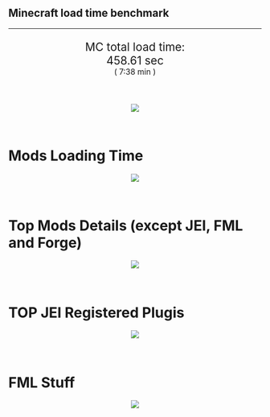 ## Minecraft load time benchmark


---

<p align="center" style="font-size:160%;">
MC total load time:<br>
458.61 sec
<br>
<sup><sub>(
7:38 min
)</sub></sup>
</p>

<br>


<p align="center">
<img src="https://quickchart.io/chart?w=400&h=30&c={
  type: 'horizontalBar',
  data: {
    datasets: [
      {label:      'MODS:', data: [271.73]},
      {label: 'FML stuff:', data: [186.89]}
    ]
  },
  options: {
    scales: {
      xAxes: [{display: false,stacked: true}],
      yAxes: [{display: false,stacked: true}],
    },
    elements: {rectangle: {borderWidth: 2}},
    legend: {display: false,},
    plugins: {datalabels: {color: 'white',formatter: (value, context) =>
      [context.dataset.label, value].join(' ')
    }}
  }
}"/>
</p>

<br>

# Mods Loading Time
<p align="center">
<img src="https://quickchart.io/chart?w=400&h=300&c={
  type: 'outlabeledPie',
  options: {
    cutoutPercentage: 25,
    plugins: {
      legend: !1,
      outlabels: {
        stretch: 5,
        padding: 1,
        text: (v,i)=>[
          v.labels[v.dataIndex],' ',
          (v.percent*1000|0)/10,
          String.fromCharCode(37)].join('')
      }
    }
  },
  data: {...
`
436e17  39.57s Had Enough Items;
516fa8  11.78s Ender IO;
a651a8  10.16s IndustrialCraft 2;
8f3087  10.04s Forge Mod Loader;
813e81   8.58s OpenComputers;
8f304e   7.21s Astral Sorcery;
5161a8  -1.03s CraftTweaker2;
495797   7.76s CraftTweaker2 (Script Loading);
8c2ccd   5.65s Immersive Engineering;
6e175e   4.94s Recurrent Complex;
213664   4.42s Forestry;
538f30   4.24s Animania;
308f53   3.98s Village Names;
436e17   3.90s Integrated Dynamics;
a86e51   3.46s Extra Utilities 2;
3e68ba   3.42s AE2 Unofficial Extended Life;
308f7e   3.40s Quark: RotN Edition;
ba3eb8   3.23s Cyclic;
cd922c   2.96s NuclearCraft;
649e21   2.96s OpenBlocks;
814a3e   2.89s RFTools;
444444  66.87s 40 Other mods;
333333  54.22s 159 'Fast' mods (load 1.0s - 0.1s);
222222   7.12s 224 'Instant' mods (load %3C 0.1s)
`
    .split(';').reduce((a, l) => {
      l.match(/(\w{6}) *(\d*\.\d*)s (.*)/)
      .slice(1).map((a, i) => [[String.fromCharCode(35),a].join(''), parseFloat(a), a][i])
      .forEach((s, i) => 
        [a.datasets[0].backgroundColor, a.datasets[0].data, a.labels][i].push(s)
      );
      return a
    }, {
      labels: [],
      datasets: [{
        backgroundColor: [],
        data: [],
        borderColor: 'rgba(22,22,22,0.3)',
        borderWidth: 1
      }]
    })
  }
}"/>
</p>

<br>

# Top Mods Details (except JEI, FML and Forge)
<p align="center">
<img src="https://quickchart.io/chart?w=400&h=450&c={
  options: {
    scales: {
      xAxes: [{stacked: true}],
      yAxes: [{stacked: true}],
    },
    plugins: {
      datalabels: {
        anchor: 'end',
        align: 'top',
        color: 'white',
        backgroundColor: 'rgba(46, 140, 171, 0.6)',
        borderColor: 'rgba(41, 168, 194, 1.0)',
        borderWidth: 0.5,
        borderRadius: 3,
        padding: 0,
        font: {size:10},
        formatter: (v,ctx) => 
          ctx.datasetIndex!=ctx.chart.data.datasets.length-1 ? null
            : [((ctx.chart.data.datasets.reduce((a,b)=>a- -b.data[ctx.dataIndex],0)*10)|0)/10,'s'].join('')
      },
      colorschemes: {
        scheme: 'office.Damask6'
      }
    }
  },
  type: 'bar',
  data: {...(() => {
    let a = { labels: [], datasets: [] };
`
1: Construction;
2: Loading Resources;
3: PreInitialization;
4: Initialization;
5: InterModComms$IMC;
6: PostInitialization;
7: LoadComplete;
8: ModIdMapping
`
    .split(';')
      .map(l => l.match(/\d: (.*)/).slice(1))
      .forEach(([name]) => a.datasets.push({ label: name, data: [] }));
`
                          1      2      3      4      5      6      7      8  ;
Had Enough Items      |  0.06|  0.00|  2.75|  0.02|  0.00|  0.00| 36.74|  0.00;
Ender IO              |  1.72|  0.01|  4.09|  0.53|  3.62|  0.16|  0.00|  1.66;
IndustrialCraft 2     |  0.70|  0.02|  7.84|  0.97|  0.00|  0.64|  0.00|  0.00;
OpenComputers         |  0.17|  0.02|  5.29|  2.90|  0.21|  0.00|  0.00|  0.00;
Astral Sorcery        |  0.23|  0.01|  4.60|  1.41|  0.00|  0.96|  0.00|  0.00;
CraftTweaker2         |  0.51|  0.00|  3.08|  0.00|  0.00|  3.13|  0.01|  0.00;
Immersive Engineering |  0.87|  0.01|  1.15|  1.16|  0.00|  2.46|  0.00|  0.00;
Recurrent Complex     |  0.26|  0.01|  0.62|  1.06|  0.00|  2.99|  0.00|  0.00;
Forestry              |  0.35|  0.01|  2.95|  0.84|  0.00|  0.26|  0.00|  0.00;
Animania              |  0.30|  0.00|  3.22|  0.09|  0.00|  0.62|  0.00|  0.00;
Village Names         |  0.11|  0.00|  3.70|  0.17|  0.00|  0.00|  0.00|  0.00;
Integrated Dynamics   |  0.24|  0.01|  3.61|  0.05|  0.00|  0.00|  0.00|  0.00
`
    .split(';').slice(1)
      .map(l => l.split('|').map(s => s.trim()))
      .forEach(([name, ...arr], i) => {
        a.labels.push(name);
        arr.forEach((v, j) => a.datasets[j].data[i] = v)
      }); return a
  })()}
}"/>
</p>

<br>

# TOP JEI Registered Plugis
<p align="center">
<img src="https://quickchart.io/chart?w=700&c={
  options: {
    elements: { rectangle: { borderWidth: 1 } },
    legend: false
  },
  type: 'horizontalBar',
    data: {...(() => {
      let a = {
        labels: [], datasets: [{
          backgroundColor: 'rgba(0, 99, 132, 0.5)',
          borderColor: 'rgb(0, 99, 132)',
          data: []
        }]
      };
`
  0.00: Other -15 Plugins
`
        .split(';')
        .map(l => l.split(':'))
        .forEach(([time, name]) => {
          a.labels.push(name);
          a.datasets[0].data.push(time)
        })
        ; return a
    })()
  }
}"/>
</p>

<br>

# FML Stuff
<p align="center">
<img src="https://quickchart.io/chart?w=500&h=400&c={
  options: {
    rotation: Math.PI,
    cutoutPercentage: 55,
    plugins: {
      legend: !1,
      outlabels: {
        stretch: 5,
        padding: 1,
        text: (v)=>v.labels
      },
      doughnutlabel: {
        labels: [
          {
            text: 'FML stuff:',
            color: 'rgba(128, 128, 128, 0.5)',
            font: {size: 18}
          },
          {
            text: [186.89,'s'].join(''),
            color: 'rgba(128, 128, 128, 1)',
            font: {size: 22}
          }
        ]
      },
    }
  },
  type: 'outlabeledPie',
  data: {...(() => {
    let a = {
      labels: [],
      datasets: [{
        backgroundColor: [],
        data: [],
        borderColor: 'rgba(22,22,22,0.3)',
        borderWidth: 2
      }]
    };
`
993A00   1.31s Loading sounds;
994400   1.37s Loading Resource - SoundHandler;
994F00  27.38s ModelLoader: blocks;
995900   9.37s ModelLoader: items;
996300   9.75s ModelLoader: baking;
996D00   1.65s Applying remove recipe actions;
997700   0.26s Applying remove furnace recipe actions;
998200   1.03s Indexing ingredients;
444444 134.78s Other
`
    .split(';')
      .map(l => l.match(/(\w{6}) *(\d*\.\d*)s (.*)/))
      .forEach(([, col, time, name]) => {
        a.labels.push([name, ' ', time, 's'].join(''));
        a.datasets[0].data.push(parseFloat(time));
        a.datasets[0].backgroundColor.push([String.fromCharCode(35), col].join(''))
      })
      ; return a
  })()}
}"/>
</p>

<br>
